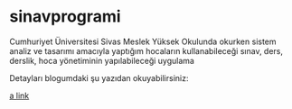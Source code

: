 # sinavprogrami
Cumhuriyet Üniversitesi Sivas Meslek Yüksek Okulunda okurken sistem analiz ve tasarımı amacıyla yaptığım hocaların kullanabileceği sınav, ders, derslik, hoca yönetiminin yapılabileceği uygulama

Detayları blogumdaki şu yazıdan okuyabilirsiniz:

[a link](http://dotnetlife.com/2017/07/sinav-cizelgesi-takip-programi/)
